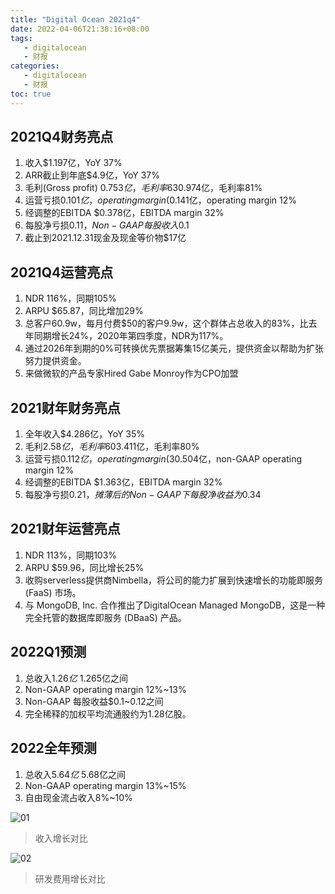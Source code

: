 ```yaml
---
title: "Digital Ocean 2021q4"
date: 2022-04-06T21:38:16+08:00
tags:
   - digitalocean 
   - 财报
categories:
   - digitalocean 
   - 财报
toc: true
---
```


## 2021Q4财务亮点
1. 收入$1.197亿，YoY 37%
2. ARR截止到年底$4.9亿，YoY 37%
3. 毛利(Gross profit) $0.753亿，毛利率63%，经调整毛利$0.974亿，毛利率81%
4. 运营亏损$0.101亿，operating margin (%8)；Non-GAAP运营收入$0.141亿，operating margin 12%
5. 经调整的EBITDA $0.378亿，EBITDA margin 32%
6. 每股净亏损$0.11，Non-GAAP每股收入$0.1
7. 截止到2021.12.31现金及现金等价物$17亿

## 2021Q4运营亮点
1. NDR 116%，同期105%
2. ARPU $65.87，同比增加29%
3. 总客户60.9w，每月付费$50的客户9.9w，这个群体占总收入的83%，比去年同期增长24%，2020年第四季度，NDR为117%。
4. 通过2026年到期的0%可转换优先票据筹集15亿美元，提供资金以帮助为扩张努力提供资金。
5. 来做微软的产品专家Hired Gabe Monroy作为CPO加盟

## 2021财年财务亮点
1. 全年收入$4.286亿，YoY 35%
2. 毛利$2.58亿，毛利率60%，经调整毛利$3.411亿，毛利率80%
3. 运营亏损$0.112亿，operating margin (3%)；Non-GAAP下运营收入$0.504亿，non-GAAP operating margin 12%
4. 经调整的EBITDA $1.363亿，EBITDA margin 32%
5. 每股净亏损$0.21，摊薄后的Non-GAAP下每股净收益为$0.34

## 2021财年运营亮点
1. NDR 113%，同期103%
2. ARPU $59.96，同比增长25%
3. 收购serverless提供商Nimbella，将公司的能力扩展到快速增长的功能即服务 (FaaS) 市场。
4. 与 MongoDB, Inc. 合作推出了DigitalOcean Managed MongoDB，这是一种完全托管的数据库即服务 (DBaaS) 产品。

## 2022Q1预测
1. 总收入$1.26亿~$1.265亿之间
2. Non-GAAP operating margin 12%~13%
3. Non-GAAP 每股收益$0.1~0.12之间
4. 完全稀释的加权平均流通股约为1.28亿股。

## 2022全年预测
1. 总收入$5.64亿~$5.68亿之间
2. Non-GAAP operating margin 13%~15%
3. 自由现金流占收入8%~10%

![01](./revenue.png)
> 收入增长对比

![02](./dev-exp.png)
> 研发费用增长对比
